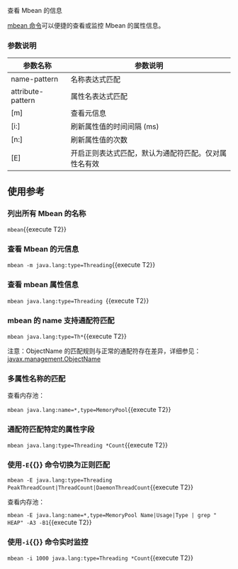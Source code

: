 查看 Mbean 的信息

[mbean 命令](https://arthas.aliyun.com/doc/mbean.html)可以便捷的查看或监控 Mbean 的属性信息。

### 参数说明

| 参数名称          | 参数说明                                             |
| ----------------- | ---------------------------------------------------- |
| name-pattern      | 名称表达式匹配                                       |
| attribute-pattern | 属性名表达式匹配                                     |
| [m]               | 查看元信息                                           |
| [i:]              | 刷新属性值的时间间隔 (ms)                            |
| [n:]              | 刷新属性值的次数                                     |
| [E]               | 开启正则表达式匹配，默认为通配符匹配。仅对属性名有效 |

## 使用参考

### 列出所有 Mbean 的名称

`mbean`{{execute T2}}

### 查看 Mbean 的元信息

`mbean -m java.lang:type=Threading`{{execute T2}}

### 查看 mbean 属性信息

`mbean java.lang:type=Threading `{{execute T2}}

### mbean 的 name 支持通配符匹配

`mbean java.lang:type=Th*`{{execute T2}}

注意：ObjectName 的匹配规则与正常的通配符存在差异，详细参见：[javax.management.ObjectName](https://docs.oracle.com/javase/8/docs/api/javax/management/ObjectName.html?is-external=true)

### 多属性名称的匹配

查看内存池：

`mbean java.lang:name=*,type=MemoryPool`{{execute T2}}

### 通配符匹配特定的属性字段

`mbean java.lang:type=Threading *Count`{{execute T2}}

### 使用`-E`{{}} 命令切换为正则匹配

`mbean -E java.lang:type=Threading PeakThreadCount|ThreadCount|DaemonThreadCount`{{execute T2}}

查看内存池：

`mbean -E java.lang:name=*,type=MemoryPool Name|Usage|Type | grep " HEAP" -A3 -B1`{{execute T2}}

### 使用`-i`{{}} 命令实时监控

`mbean -i 1000 java.lang:type=Threading *Count`{{execute T2}}
